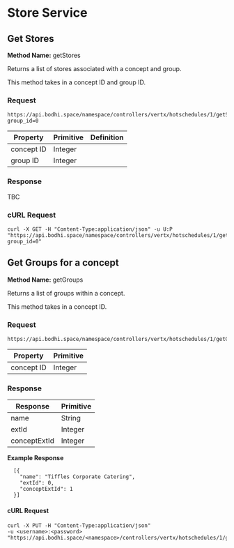 # Store Service



## Get Stores

**Method Name:** getStoresReturns a list of stores associated with a concept and group.
This method takes in a concept ID and group ID.


### Request

````
https://api.bodhi.space/namespace/controllers/vertx/hotschedules/1/getStores?group_id=0
````


Property | Primitive | Definition
------------ | ------------- | ------------
concept ID | Integer  | group ID  | Integer | 


### Response

TBC


### cURL Request

```
curl -X GET -H "Content-Type:application/json" -u U:P "https://api.bodhi.space/namespace/controllers/vertx/hotschedules/1/getStores?group_id=0"
```





## Get Groups for a concept

**Method Name:** getGroupsReturns a list of groups within a concept.
This method takes in a concept ID.


### Request

````
https://api.bodhi.space/namespace/controllers/vertx/hotschedules/1/getGroups
````


Property | Primitive | 
------------ | ------------- | 
concept ID | Integer  | 


### Response



Response | Primitive | 
------------ | ------------- | 
name | String | 
extId | Integer | 
conceptExtId | Integer | 


**Example Response**

```
  [{
    "name": "Tiffles Corporate Catering",
    "extId": 0,
    "conceptExtId": 1
  }]
```

#### cURL Request 

````
curl -X PUT -H "Content-Type:application/json" 
-u <username>:<password> 
"https://api.bodhi.space/<namespace>/controllers/vertx/hotschedules/1/getGroups
````
